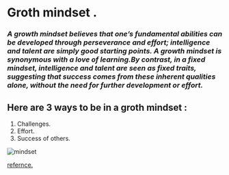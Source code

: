 # Groth mindset .

### *A growth mindset believes that one’s fundamental abilities can be developed through perseverance and effort; intelligence and talent are simply good starting points. A growth mindset is synonymous with a love of learning.By contrast, in a fixed mindset, intelligence and talent are seen as fixed traits, suggesting that success comes from these inherent qualities alone, without the need for further development or effort.*

## Here are 3 ways to be in a groth mindset :
1. Challenges.
2. Effort.
3. Success of others.

![mindset](https://3kllhk1ibq34qk6sp3bhtox1-wpengine.netdna-ssl.com/wp-content/uploads/NewGrowthMindset2.png)

[refernce.](https://www.atlassian.com/blog/inside-atlassian/growth-mindset)
